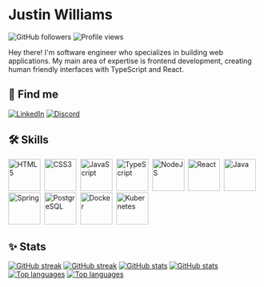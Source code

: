 # Justin Williams

![GitHub followers](https://img.shields.io/github/followers/nerdstep?logo=github&style=for-the-badge)
![Profile views](https://komarev.com/ghpvc/?username=nerdstep&style=for-the-badge&colorA=black)

Hey there! I'm software engineer who specializes in building web applications. My main area of expertise is frontend development, creating human friendly interfaces with TypeScript and React.

## 👋 Find me

<!--https://github.com/Envoy-VC/awesome-badges-->
[![LinkedIn](https://img.shields.io/badge/LinkedIn-0077B5?style=for-the-badge&logo=linkedin&logoColor=white)](https://www.linkedin.com/in/jwilliams42)
[![Discord](https://img.shields.io/badge/Discord-7289DA?style=for-the-badge&logo=discord&logoColor=white)](https://discord.com/users/965966106688913458)
<!--https://dev.to/nerdstep-->

## 🛠️ Skills

<!--![HTML5](https://img.shields.io/badge/HTML-239120?style=for-the-badge&logo=html5&logoColor=white)-->

<div>
  <img src="https://cdn.jsdelivr.net/gh/devicons/devicon/icons/html5/html5-original-wordmark.svg" title="HTML5" alt="HTML5" width="64" height="64"/>&nbsp;
  <img src="https://cdn.jsdelivr.net/gh/devicons/devicon/icons/css3/css3-plain-wordmark.svg" title="CSS3" alt="CSS3" width="64" height="64"/>&nbsp;
  <img src="https://cdn.jsdelivr.net/gh/devicons/devicon/icons/javascript/javascript-original.svg" title="JavaScript" alt="JavaScript" width="64" height="64" />&nbsp;
  <img src="https://cdn.jsdelivr.net/gh/devicons/devicon/icons/typescript/typescript-original.svg" title="TypeScript" alt="TypeScript" width="64" height="64" />&nbsp;
  <img src="https://cdn.jsdelivr.net/gh/devicons/devicon/icons/nodejs/nodejs-original.svg" title="NodeJS" alt="NodeJS" width="64" height="64" />&nbsp;
  <img src="https://cdn.jsdelivr.net/gh/devicons/devicon/icons/react/react-original-wordmark.svg" title="React" alt="React" width="64" height="64 "/>&nbsp;
  <img src="https://cdn.jsdelivr.net/gh/devicons/devicon/icons/java/java-original-wordmark.svg" title="Java" alt="Java" width="64" height="64" />&nbsp;
  <img src="https://cdn.jsdelivr.net/gh/devicons/devicon/icons/spring/spring-original-wordmark.svg" title="Spring" alt="Spring" width="64" height="64" />&nbsp;
  <img src="https://cdn.jsdelivr.net/gh/devicons/devicon/icons/postgresql/postgresql-original-wordmark.svg" title="PostgreSQL" alt="PostgreSQL" width="64" height="64" />&nbsp;
  <img src="https://cdn.jsdelivr.net/gh/devicons/devicon/icons/docker/docker-original-wordmark.svg" title="Docker" alt="Docker" width="64" height="64" />&nbsp;
  <img src="https://cdn.jsdelivr.net/gh/devicons/devicon/icons/kubernetes/kubernetes-plain-wordmark.svg" title="Kubernetes" alt="Kubernetes" width="64" height="64" />
</div>

## ✨ Stats

<div>
  <!-- streak | dark mode -->
  <a href="https://git.io/streak-stats#gh-dark-mode-only" target="_blank"><img src="https://streak-stats.demolab.com?user=nerdstep&theme=tokyonight&date_format=%5BY.%5Dn.j&mode=weekly&hide_border=true&border_radius=0&background=0e1117" alt="GitHub streak" /></a>
  <!-- streak | light mode -->
  <a href="https://git.io/streak-stats#gh-light-mode-only" target="_blank"><img src="https://streak-stats.demolab.com?user=nerdstep&theme=graywhite&date_format=%5BY.%5Dn.j&mode=weekly&hide_border=true&border_radius=0&stroke=000000" alt="GitHub streak" /></a>
  <!-- stats | dark mode -->
  <a href="https://github.com/anuraghazra/github-readme-stats#gh-dark-mode-only" target="_blank"><img src="https://nerdstep-github-readme-stats.vercel.app/api?username=nerdstep&theme=tokyonight&show_icons=true&bg_color=00000000&hide_border=true&border_radius=0&card_width=495" alt="GitHub stats" /></a>
  <!-- stats | light mode --->
  <a href="https://github.com/anuraghazra/github-readme-stats#gh-light-mode-only" target="_blank"><img src="https://nerdstep-github-readme-stats.vercel.app/api?username=nerdstep&theme=graywhit&show_icons=true&bg_color=ffffff00e&hide_border=true&border_radius=0&card_width=495" alt="GitHub stats" /></a>
  <!-- top languages | dark mode -->
  <a href="https://github.com/anuraghazra/github-readme-stat#gh-dark-mode-only" target="_blank"><img src="https://nerdstep-github-readme-stats.vercel.app/api/top-langs/?username=nerdstep&theme=tokyonight&layout=compact&langs_count=9&bg_color=00000000&hide_border=true&card_width=445" alt="Top languages" /></a>
  <!-- top languages | light mode -->
  <a href="https://github.com/anuraghazra/github-readme-stat#gh-light-mode-only" target="_blank"><img src="https://nerdstep-github-readme-stats.vercel.app/api/top-langs/?username=nerdstep&theme=graywhite&layout=compact&langs_count=9&hide_border=true&card_width=445" alt="Top languages" /></a>
</div>
